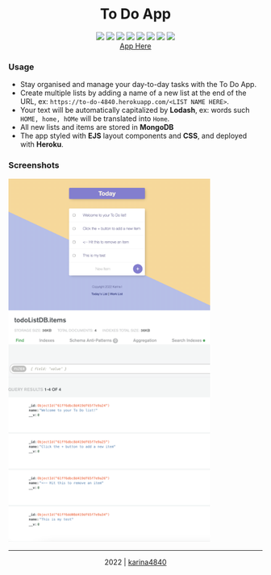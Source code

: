 
# <div align="center"> To Do App </div>

 <div align="center"> 
<img src="https://img.shields.io/badge/-CSS3-1572B6?logo=css3&logoColor=white&logoWidth=30"> 
<img src="https://img.shields.io/badge/-JavaScript-F0DB4F?logo=javascript&logoColor=white&logoWidth=30">
<img src="https://img.shields.io/badge/-Node.js-83CD29?logo=node.js&logoColor=white&logoWidth=30">
<img src="https://img.shields.io/badge/-JSON-000000?logo=json&logoColor=white&logoWidth=30">
<img src="https://img.shields.io/badge/-<EJS-CB6699?logo=ejs&logoColor=white&logoWidth=30">
<img src="https://img.shields.io/badge/-Heroku-6762A6?logo=heroku&logoColor=white&logoWidth=30">
<img src="https://img.shields.io/badge/-MongoDB-4FAA41?logo=mongodb&logoColor=white&logoWidth=30">
<img src="https://img.shields.io/badge/-Lodash-5889c4?logo=lodash&logoColor=white&logoWidth=30"> <br>
  <a href="to-do-4840.herokuapp.com/">App Here</a>
</div>
 

### Usage
- Stay organised and manage your day-to-day tasks with the To Do App. 
- Create multiple lists by adding a name of a new list at the end of the URL, ex: `https://to-do-4840.herokuapp.com/<LIST NAME HERE>`. 
- Your text will be automatically capitalized by **Lodash**, ex: words such `HOME, home, hOMe` will be translated into `Home`.
- All new lists and items are stored in **MongoDB**
- The app styled with **EJS** layout components and **CSS**, and deployed with **Heroku**.
                                                    
### Screenshots

<img src="https://github.com/karina4840/to-do/blob/main/to-do-screen.png?raw=true" width=400>  
<img src="https://github.com/karina4840/to-do/blob/main/database-screen.png?raw=true" width=400> 

***

<div align="center">
    2022 | <a href="https://github.com/karina4840"> karina4840 </a>
</div>
